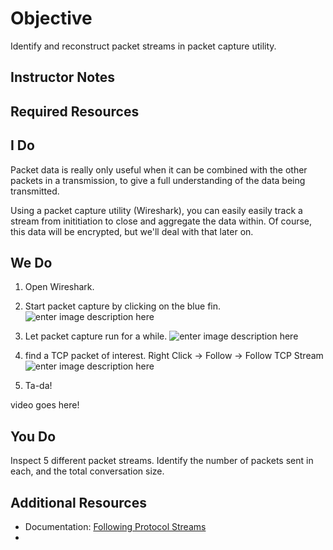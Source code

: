 # Objective
Identify and reconstruct packet streams in packet capture utility.

## Instructor Notes

## Required Resources

## I Do
Packet data is really only useful when it can be combined with the other packets in a transmission, to give a full understanding of the data being transmitted. 

Using a packet capture utility (Wireshark), you can easily easily track a stream from inititiation to close and aggregate the data within. Of course, this data will be encrypted, but we'll deal with that later on. 

## We Do

1. Open Wireshark.
2. Start packet capture by clicking on the blue fin. 
![enter image description here](https://lh3.googleusercontent.com/gv-Gzf2Crp2AlJsLnrwG7wR2CQSbAMu41kLjpdJpi9yYOCedhxRSxcVG1LQxeKCO9SM50GTWnmqN)
3. Let packet capture run for a while. 
![enter image description here](https://lh3.googleusercontent.com/KrlQbXu9LY0yN4DE0VFKrE5wlZ1J11rvHuxjm2NDByNZpDRjj-KuEdwdLRDVc9TuQWTQS4Qx_NdX)
4. find a TCP packet of interest. Right Click -> Follow -> Follow TCP Stream
![enter image description here](https://lh3.googleusercontent.com/WMnVZJcCr2k4CsGRkneiF6DzaXIheXjHk7RuU2-94d2Qxd5wrdpRf_e3DfP-JFrhIyBSUGblmxfN)

7. Ta-da!

video goes here! 


## You Do
Inspect 5 different packet streams. Identify the number of packets sent in each, and the total conversation size. 

## Additional Resources
- Documentation: [Following Protocol Streams](https://www.wireshark.org/docs/wsug_html_chunked/ChAdvFollowStreamSection.html)
- 

<!--stackedit_data:
eyJoaXN0b3J5IjpbMTk0NTg5MjM4NywxODQzNzAzNTc5LDk4OD
AyOTc2OSwxODE2MDAyMzcsLTEwNjUzMDA1ODMsLTE0NzA1Mjgy
NTcsLTEzMDIzODEyOTddfQ==
-->